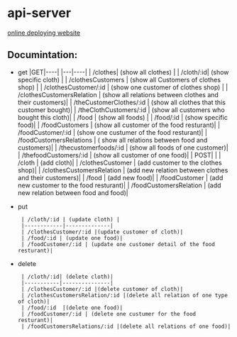 # api-server
 
 [online deploying website](https://api-server-oydz.onrender.com/)

 ## Documintation:
 - get
      |GET|----|
      |---|----|
      | /clothes| (show all clothes) |
      | /cloth/:id| (show specific cloth) |
      | /clothesCustomers |  (show all Customers of clothes shop) |
      | /clothesCustomer/:id | (show one customer of clothes shop) |
      | /clothesCustomersRelation |  (show all relations between clothes and their customers)|
      | /theCustomerClothes/:id |  (show all clothes that this customer bought)|
      | /theClothCustomers/:id  | (show all customers who bought this cloth)|
      | /food | (show all foods) |
      | /food/:id | (show specific food)|
      | /foodCustomers | (show all customer of the food resturant)|
      | /foodCustomer/:id | (show one custumer of the food resturant)|
      | /foodCustomersRelations | ( show all relations between food and customers)|
      | /thecustomerfoods/:id |  (show all foods of one customer)|
      | /thefoodCustomers/:id |  (show all customer of one food)|
      | POST|   |
      | /cloth | (add cloth)|
      | /clothesCustomer | (add customer to the clothes shop)|
      | /clothesCustomersRelation | (add new relation between clothes and their customers)|
      | /food | (add new food)|
      | /foodCustomer | (add new customer to the food resturant)|
      | /foodCustomersRelation | (add new relation between food and food)|


- put

       | /cloth/:id | (update cloth) |
       |------------|--------------|
       | /clothesCustomer/:id |(update customer of cloth)|
       | /food/:id | (update one food)|
       | /foodCustomer/:id | (update one customer detail of the food resturant)|


- delete

       | /cloth/:id| (delete cloth)|
       |-----------|---------------|
       | /clothesCustomer/:id |(delete customer of cloth)|
       | /clothesCustomersRelation/:id |(delete all relation of one type of cloth)|
       | /food/:id  |(delete one food)|
       | /foodCustomer/:id | (delete one custumer for the food resturant)|
       | /foodCustomersRelations/:id |(delete all relations of one food)|
